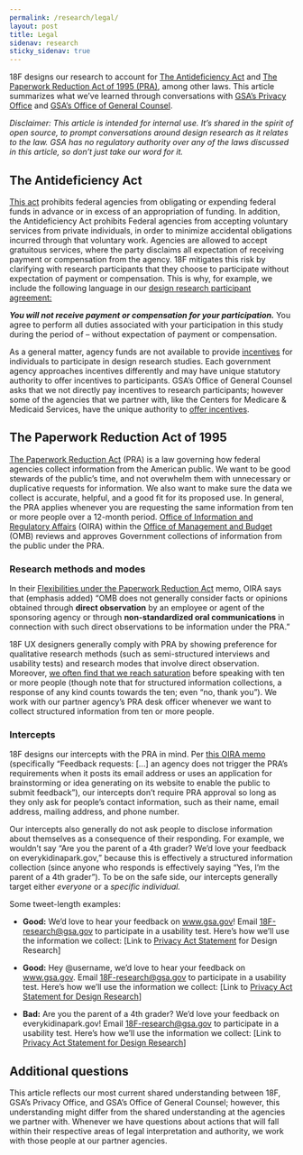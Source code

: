 ```yaml
---
permalink: /research/legal/
layout: post
title: Legal
sidenav: research
sticky_sidenav: true
---
```


18F designs our research to account for [The Antideficiency Act](https://www.gao.gov/legal/lawresources/antideficiency.html) and [The Paperwork Reduction Act of 1995 (PRA)](https://www.govinfo.gov/content/pkg/PLAW-104publ13/html/PLAW-104publ13.html), among other laws. This article summarizes what we’ve learned through conversations with [GSA’s Privacy Office](https://www.gsa.gov/reference/gsa-privacy-program) and [GSA’s Office of General Counsel](https://www.gsa.gov/about-us/organization/office-of-general-counsel-overview).

*Disclaimer: This article is intended for internal use. It’s shared in the spirit of open source, to prompt conversations around design research as it relates to the law. GSA has no regulatory authority over any of the laws discussed in this article, so don’t just take our word for it.*


## The Antideficiency Act

[This act](https://www.gao.gov/legal/lawresources/antideficiency.html) prohibits federal agencies from obligating or expending federal funds in advance or in excess of an appropriation of funding. In addition, the Antideficiency Act prohibits Federal agencies from accepting voluntary services from private individuals, in order to minimize accidental obligations incurred through that voluntary work. Agencies are allowed to accept gratuitous services, where the party disclaims all expectation of receiving payment or compensation from the agency. 18F mitigates this risk by clarifying with research participants that they choose to participate without expectation of payment or compensation. This is why, for example, we include the following language in our [design research participant agreement:](https://methods.18f.gov/participant-agreement/)

  ***You will not receive payment or compensation for your participation.*** You agree to perform all duties associated with your participation in this study during the period of <project start date> – <project end date> without expectation of payment or compensation.
  
As a general matter, agency funds are not available to provide [incentives](https://methods.18f.gov/fundamentals/incentives/) for individuals to participate in design research studies. Each government agency approaches incentives differently and may have unique statutory authority to offer incentives to participants. GSA’s Office of General Counsel asks that we not directly pay incentives to research participants; however some of the agencies that we partner with, like the Centers for Medicare & Medicaid Services, have the unique authority to [offer incentives](https://www.cms.gov/Medicare/Quality-Initiatives-Patient-Assessment-Instruments/QualityInitiativesGenInfo/Downloads/Consumer-Usability-Testing-in-Five-State-based-Marketplaces.pdf). 


## The Paperwork Reduction Act of 1995

[The Paperwork Reduction Act](https://www.govinfo.gov/content/pkg/PLAW-104publ13/html/PLAW-104publ13.htm) (PRA) is a law governing how federal agencies collect information from the American public. We want to be good stewards of the public’s time, and not overwhelm them with unnecessary or duplicative requests for information. We also want to make sure the data we collect is accurate, helpful, and a good fit for its proposed use. In general, the PRA applies whenever you are requesting the same information from ten or more people over a 12-month period. [Office of Information and Regulatory Affairs](https://www.whitehouse.gov/omb/information-regulatory-affairs/) (OIRA) within the [Office of Management and Budget](https://www.whitehouse.gov/omb/) (OMB) reviews and approves Government collections of information from the public under the PRA.


### Research methods and modes

In their [Flexibilities under the Paperwork Reduction Act](https://obamawhitehouse.archives.gov/sites/default/files/omb/inforeg/pra_flexibilities_memo_7_22_16_finalI.pdf) memo, OIRA says that (emphasis added) “OMB does not generally consider facts or opinions obtained through **direct observation** by an employee or agent of the sponsoring agency or through **non-standardized oral communications** in connection with such direct observations to be information under the PRA.” 

18F UX designers generally comply with PRA by showing preference for qualitative research methods (such as semi-structured interviews and usability tests) and research modes that involve direct observation. Moreover, [we often find that we reach saturation](https://www.nngroup.com/articles/why-you-only-need-to-test-with-5-users/) before speaking with ten or more people (though note that for structured information collections, a response of any kind counts towards the ten; even “no, thank you”). We work with our partner agency’s PRA desk officer whenever we want to collect structured information from ten or more people.


### Intercepts

18F designs our intercepts with the PRA in mind. Per [this OIRA memo](https://obamawhitehouse.archives.gov/sites/default/files/omb/assets/inforeg/SocialMediaGuidance_04072010.pdf) (specifically “Feedback requests: [...] an agency does not trigger the PRA’s requirements when it posts its email address or uses an application for brainstorming or idea generating on its website to enable the public to submit feedback”), our intercepts don’t require PRA approval so long as they only ask for people’s contact information, such as their name, email address, mailing address, and phone number.

Our intercepts also generally do not ask people to disclose information about themselves as a consequence of their responding. For example, we wouldn’t say “Are you the parent of a 4th grader? We’d love your feedback on everykidinapark.gov,” because this is effectively a structured information collection (since anyone who responds is effectively saying “Yes, I’m the parent of a 4th grader”). To be on the safe side, our intercepts generally target either *everyone* or a *specific individual.*

Some tweet-length examples:

  - **Good:** We’d love to hear your feedback on www.gsa.gov! Email [18F-research@gsa.gov](mailto:18F-research@gsa.gov) to participate in a usability test. Here’s how we’ll use the information we collect: [Link to [Privacy Act Statement](https://www.gsa.gov/reference/gsa-privacy-program/privacy-act-statement-for-design-research) for Design Research]

  - **Good:** Hey @username, we’d love to hear your feedback on www.gsa.gov. Email [18F-research@gsa.gov](mailto:18F-research@gsa.gov) to participate in a usability test. Here’s how we’ll use the information we collect: [Link to [Privacy Act Statement for Design Research](https://www.gsa.gov/reference/gsa-privacy-program/privacy-act-statement-for-design-research)]

  - **Bad:** Are you the parent of a 4th grader? We’d love your feedback on everykidinapark.gov! Email [18F-research@gsa.gov](mailto:18F-research@gsa.gov) to participate in a usability test. Here’s how we’ll use the information we collect: [Link to [Privacy Act Statement for Design Research](https://www.govinfo.gov/content/pkg/PLAW-104publ13/html/PLAW-104publ13.htm)]
  

## Additional questions

This article reflects our most current shared understanding between 18F, GSA’s Privacy Office, and GSA’s Office of General Counsel; however, this understanding might differ from the shared understanding at the agencies we partner with. Whenever we have questions about actions that will fall within their respective areas of legal interpretation and authority, we work with those people at our partner agencies.

